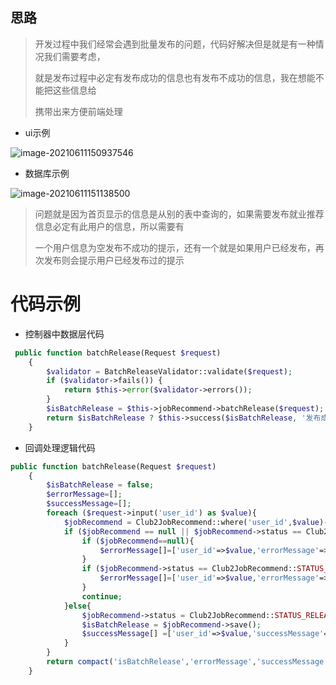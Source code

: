 ## 思路 

> 开发过程中我们经常会遇到批量发布的问题，代码好解决但是就是有一种情况我们需要考虑，
>
> 就是发布过程中必定有发布成功的信息也有发布不成功的信息，我在想能不能把这些信息给
>
> 携带出来方便前端处理

- ui示例

![image-20210611150937546](https://yaoliuyang-blog-images.oss-cn-beijing.aliyuncs.com/blogImages/image-20210611150937546.png)

- 数据库示例

![image-20210611151138500](https://yaoliuyang-blog-images.oss-cn-beijing.aliyuncs.com/blogImages/image-20210611151138500.png)

> 问题就是因为首页显示的信息是从别的表中查询的，如果需要发布就业推荐信息必定有此用户的信息，所以需要有
>
> 一个用户信息为空发布不成功的提示，还有一个就是如果用户已经发布，再次发布则会提示用户已经发布过的提示

# 代码示例

- 控制器中数据层代码

```php
 public function batchRelease(Request $request)
    {
        $validator = BatchReleaseValidator::validate($request);
        if ($validator->fails()) {
            return $this->error($validator->errors());
        }
        $isBatchRelease = $this->jobRecommend->batchRelease($request);
        return $isBatchRelease ? $this->success($isBatchRelease, '发布成功') : $this->error('发布失败');
    }
```

- 回调处理逻辑代码

```php
public function batchRelease(Request $request)
    {
        $isBatchRelease = false;
        $errorMessage=[];
        $successMessage=[];
        foreach ($request->input('user_id') as $value){
            $jobRecommend = Club2JobRecommend::where('user_id',$value)->first();
            if ($jobRecommend == null || $jobRecommend->status == Club2JobRecommend::STATUS_RELEASE) {
                if ($jobRecommend==null){
                    $errorMessage[]=['user_id'=>$value,'errorMessage'=>'用户打分信息为空'];
                }
                if ($jobRecommend->status == Club2JobRecommend::STATUS_RELEASE){
                    $errorMessage[]=['user_id'=>$value,'errorMessage'=>'用户已经发布过'];
                }
                continue;
            }else{
                $jobRecommend->status = Club2JobRecommend::STATUS_RELEASE;
                $isBatchRelease = $jobRecommend->save();
                $successMessage[] =['user_id'=>$value,'successMessage'=>'用户发布成功'];
            }
        }
        return compact('isBatchRelease','errorMessage','successMessage');
    }
```


